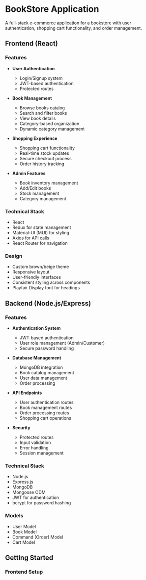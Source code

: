 # BookStore Application

A full-stack e-commerce application for a bookstore with user authentication, shopping cart functionality, and order management.

## Frontend (React)

### Features
- **User Authentication**
  - Login/Signup system
  - JWT-based authentication
  - Protected routes

- **Book Management**
  - Browse books catalog
  - Search and filter books
  - View book details
  - Category-based organization
  - Dynamic category management

- **Shopping Experience**
  - Shopping cart functionality
  - Real-time stock updates
  - Secure checkout process
  - Order history tracking

- **Admin Features**
  - Book inventory management
  - Add/Edit books
  - Stock management
  - Category management

### Technical Stack
- React
- Redux for state management
- Material-UI (MUI) for styling
- Axios for API calls
- React Router for navigation

### Design
- Custom brown/beige theme
- Responsive layout
- User-friendly interfaces
- Consistent styling across components
- Playfair Display font for headings

## Backend (Node.js/Express)

### Features
- **Authentication System**
  - JWT-based authentication
  - User role management (Admin/Customer)
  - Secure password handling

- **Database Management**
  - MongoDB integration
  - Book catalog management
  - User data management
  - Order processing

- **API Endpoints**
  - User authentication routes
  - Book management routes
  - Order processing routes
  - Shopping cart operations

- **Security**
  - Protected routes
  - Input validation
  - Error handling
  - Session management

### Technical Stack
- Node.js
- Express.js
- MongoDB
- Mongoose ODM
- JWT for authentication
- bcrypt for password hashing

### Models
- User Model
- Book Model
- Command (Order) Model
- Cart Model

## Getting Started

### Frontend Setup 

